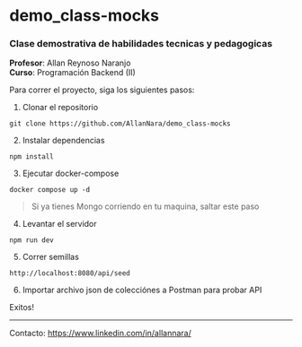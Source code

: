 # demo_class-mocks
### Clase demostrativa de habilidades tecnicas y pedagogicas
__Profesor__: Allan Reynoso Naranjo  
__Curso__: Programación Backend (II)

Para correr el proyecto, siga los siguientes pasos:

1. Clonar el repositorio
```
git clone https://github.com/AllanNara/demo_class-mocks
```
2. Instalar dependencias
```
npm install
```
3. Ejecutar docker-compose
```
docker compose up -d
```
>Si ya tienes Mongo corriendo en tu maquina, saltar este paso
4. Levantar el servidor
```
npm run dev
```
5. Correr semillas
```
http://localhost:8080/api/seed
```
6. Importar archivo json de colecciónes a Postman para probar API


Exitos!  

----------------------------------------
Contacto:
https://www.linkedin.com/in/allannara/
